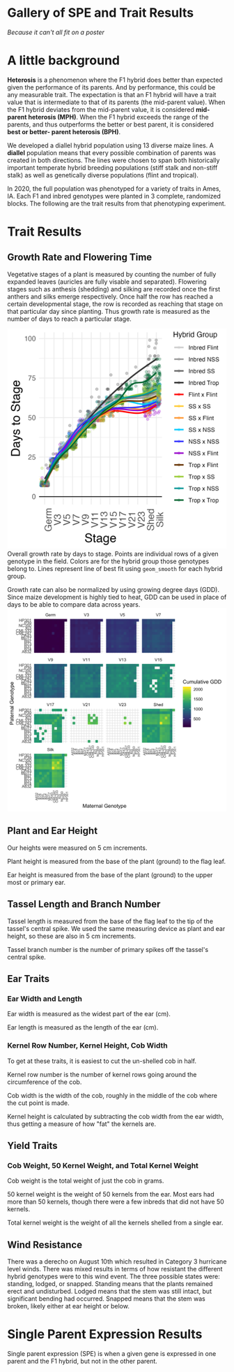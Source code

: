 # Gallery of SPE and Trait Results
_Because it can't all fit on a poster_

# A little background

**Heterosis** is a phenomenon where the F1 hybrid does better than expected given the performance of its parents. 
And by performance, this could be any measurable trait. 
The expectation is that an F1 hybrid will have a trait value that is intermediate to that of its parents (the mid-parent value). 
When the F1 hybrid deviates from the mid-parent value, it is considered **mid-parent heterosis (MPH)**. 
When the F1 hybrid exceeds the range of the parents, and thus outperforms the better or best parent, it is considered **best or better- parent heterosis (BPH)**.

We developed a diallel hybrid population using 13 diverse maize lines. 
A **diallel** population means that every possible combination of parents was created in both directions. 
The lines were chosen to span both historically important temperate hybrid breeding populations (stiff stalk and non-stiff stalk) as well as genetically diverse populations (flint and tropical). 

In 2020, the full population was phenotyped for a variety of traits in Ames, IA. 
Each F1 and inbred genotypes were planted in 3 complete, randomized blocks. 
The following are the trait results from that phenotyping experiment. 

# Trait Results
## Growth Rate and Flowering Time

Vegetative stages of a plant is measured by counting the number of fully expanded leaves (auricles are fully visable and separated).
Flowering stages such as anthesis (shedding) and silking are recorded once the first anthers and silks emerge respectively.
Once half the row has reached a certain developmental stage, the row is recorded as reaching that stage on that particular day since planting.
Thus growth rate is measured as the number of days to reach a particular stage. 

![Overall Growth Rate Trends](OverallGrowthTrends_2020.png)
Overall growth rate by days to stage. 
Points are individual rows of a given genotype in the field. 
Colors are for the hybrid group those genotypes belong to. 
Lines represent line of best fit using `geom_smooth` for each hybrid group. 

Growth rate can also be normalized by using growing degree days (GDD). 
Since maize development is highly tied to heat, GDD can be used in place of days to be able to compare data across years. 
![Overall Growth Rate by GDD](GrowthRate.GDD.heatmap.png)

## Plant and Ear Height
Our heights were measured on 5 cm increments.

Plant height is measured from the base of the plant (ground) to the flag leaf. 

Ear height is measured from the base of the plant (ground) to the upper most or primary ear. 
 

## Tassel Length and Branch Number

Tassel length is measured from the base of the flag leaf to the tip of the tassel's central spike. 
We used the same measuring device as plant and ear height, so these are also in 5 cm increments. 

Tassel branch number is the number of primary spikes off the tassel's central spike. 

## Ear Traits
### Ear Width and Length

Ear width is measured as the widest part of the ear (cm). 

Ear length is measured as the length of the ear (cm). 

### Kernel Row Number, Kernel Height, Cob Width

To get at these traits, it is easiest to cut the un-shelled cob in half. 

Kernel row number is the number of kernel rows going around the circumference of the cob. 

Cob width is the width of the cob, roughly in the middle of the cob where the cut point is made. 

Kernel height is calculated by subtracting the cob width from the ear width, thus getting a measure of how "fat" the kernels are. 

## Yield Traits
### Cob Weight, 50 Kernel Weight, and Total Kernel Weight

Cob weight is the total weight of just the cob in grams. 

50 kernel weight is the weight of 50 kernels from the ear. 
Most ears had more than 50 kernels, though there were a few inbreds that did not have 50 kernels. 

Total kernel weight is the weight of all the kernels shelled from a single ear. 

## Wind Resistance

There was a derecho on August 10th which resulted in Category 3 hurricane level winds. 
There was mixed results in terms of how resistant the different hybrid genotypes were to this wind event. 
The three possible states were: standing, lodged, or snapped. 
Standing means that the plants remained erect and undisturbed. 
Lodged means that the stem was still intact, but significant bending had occurred. 
Snapped means that the stem was broken, likely either at ear height or below. 

# Single Parent Expression Results
Single parent expression (SPE) is when a given gene is expressed in one parent and the F1 hybrid, but not in the other parent. 
